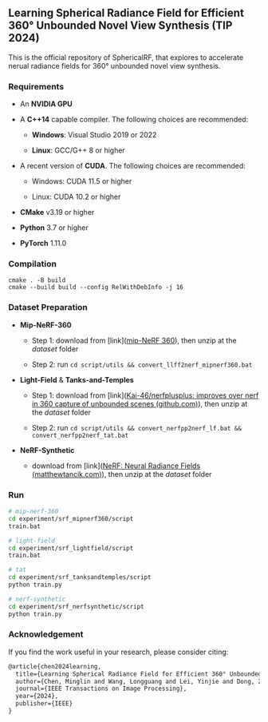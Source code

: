 ## Learning Spherical Radiance Field for Efficient 360° Unbounded Novel View Synthesis (TIP 2024)

This is the official repository of SphericalRF, that explores to accelerate nerual radiance fields for 360° unbounded novel view synthesis.

### Requirements

* An **NVIDIA GPU**

* A **C++14** capable compiler. The following choices are recommended:
  
  * **Windows**: Visual Studio 2019 or 2022
  
  * **Linux**: GCC/G++ 8 or higher

* A recent version of **CUDA**. The following choices are recommended:
  
  * Windows: CUDA 11.5 or higher
  
  * Linux: CUDA 10.2 or higher

* **CMake** v3.19 or higher

* **Python** 3.7 or higher

* **PyTorch** 1.11.0

### Compilation

```shell
cmake . -B build
cmake --build build --config RelWithDebInfo -j 16
```

### Dataset Preparation

* **Mip-NeRF-360**
  
  * Step 1: download from [link]([mip-NeRF 360](https://jonbarron.info/mipnerf360/)), then unzip at the *dataset* folder
  
  * Step 2: run `cd script/utils && convert_llff2nerf_mipnerf360.bat`

* **Light-Field** & **Tanks-and-Temples**
  
  * Step 1: download from [link]([Kai-46/nerfplusplus: improves over nerf in 360 capture of unbounded scenes (github.com)](https://github.com/Kai-46/nerfplusplus)), then unzip at the *dataset* folder
  
  * Step 2: run `cd script/utils && convert_nerfpp2nerf_lf.bat && convert_nerfpp2nerf_tat.bat`

* **NeRF-Synthetic**
  
  - download from [link]([NeRF: Neural Radiance Fields (matthewtancik.com)](https://www.matthewtancik.com/nerf)), then unzip at the *dataset* folder

### Run
```bash
# mip-nerf-360
cd experiment/srf_mipnerf360/script
train.bat

# light-field
cd experiment/srf_lightfield/script
train.bat

# tat
cd experiment/srf_tanksandtemples/script
python train.py

# nerf-synthetic
cd experiment/srf_nerfsynthetic/script
python train.py
```


### Acknowledgement

If you find the work useful in your research, please consider citing:

```latex
@article{chen2024learning,
  title={Learning Spherical Radiance Field for Efficient 360° Unbounded Novel View Synthesis},
  author={Chen, Minglin and Wang, Longguang and Lei, Yinjie and Dong, Zilong and Guo, Yulan},
  journal={IEEE Transactions on Image Processing},
  year={2024},
  publisher={IEEE}
}
```
